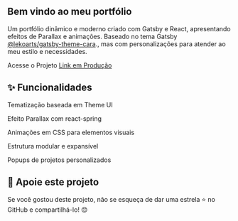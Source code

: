 ## Bem vindo ao meu portfólio

Um portfólio dinâmico e moderno criado com Gatsby e React, apresentando efeitos de Parallax e animações. Baseado no tema Gatsby [@lekoarts/gatsby-theme-cara](https://www.gatsbyjs.com/starters/LekoArts/gatsby-starter-portfolio-cara/)., mas com personalizações para atender ao meu estilo e necessidades.

Acesse o Projeto [Link em Produção](https://portfolio-gatsby-two-sable.vercel.app/)

## ✨ Funcionalidades

Tematização baseada em Theme UI

Efeito Parallax com react-spring

Animações em CSS para elementos visuais

Estrutura modular e expansível

Popups de projetos personalizados

## 🌟 Apoie este projeto

Se você gostou deste projeto, não se esqueça de dar uma estrela ⭐ no GitHub e compartilhá-lo! 😊